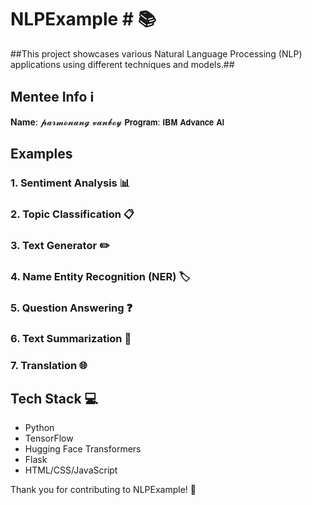 # NLPExample # 📚

##This project showcases various Natural Language Processing (NLP) applications using different techniques and models.##

## Mentee Info ℹ️
**Name**:  𝓹𝓪𝓻𝓶𝓸𝓷𝓪𝓷𝓰 𝓿𝓪𝓷𝓫𝓸𝔂
𝗣𝗿𝗼𝗴𝗿𝗮𝗺: 𝗜𝗕𝗠 𝗔𝗱𝘃𝗮𝗻𝗰𝗲 𝗔𝗹
## Examples

### 1. Sentiment Analysis 📊

### 2. Topic Classification 📋

### 3. Text Generator ✏️

### 4. Name Entity Recognition (NER) 🏷️

### 5. Question Answering ❓

### 6. Text Summarization 📝

### 7. Translation 🌐

## Tech Stack 💻

- Python
- TensorFlow
- Hugging Face Transformers
- Flask
- HTML/CSS/JavaScript

Thank you for contributing to NLPExample! 🌟

